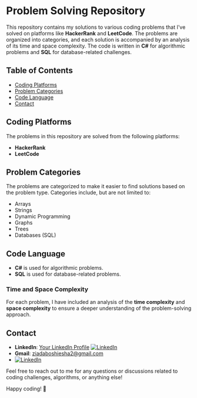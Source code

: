 # Problem Solving Repository

This repository contains my solutions to various coding problems that I've solved on platforms like **HackerRank** and **LeetCode**. The problems are organized into categories, and each solution is accompanied by an analysis of its time and space complexity. The code is written in **C#** for algorithmic problems and **SQL** for database-related challenges.

## Table of Contents

- [Coding Platforms](#coding-platforms)
- [Problem Categories](#problem-categories)
- [Code Language](#code-language)
- [Contact](#contact)

## Coding Platforms

The problems in this repository are solved from the following platforms:

- **HackerRank**
- **LeetCode**

## Problem Categories

The problems are categorized to make it easier to find solutions based on the problem type. Categories include, but are not limited to:

- Arrays
- Strings
- Dynamic Programming
- Graphs
- Trees
- Databases (SQL)

## Code Language

- **C#** is used for algorithmic problems.
- **SQL** is used for database-related problems.

### Time and Space Complexity

For each problem, I have included an analysis of the **time complexity** and **space complexity** to ensure a deeper understanding of the problem-solving approach.


## Contact

- **LinkedIn**: [Your LinkedIn Profile](https://www.linkedin.com/in/ziad-mohamed-029b69281/)
  [![LinkedIn](https://img.icons8.com/color/48/000000/linkedin.png)](https://www.linkedin.com/in/ziad-mohamed-029b69281/)
- **Gmail**: ziadaboshiesha2@gmail.com
-  [![LinkedIn](https://img.icons8.com/color/48/000000/gmail.png)](mailto:ziadaboshiesha2@gmail.com)



Feel free to reach out to me for any questions or discussions related to coding challenges, algorithms, or anything else!



  


Happy coding! 🚀

